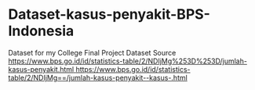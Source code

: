 # Dataset-kasus-penyakit-BPS-Indonesia
Dataset for my College Final Project 
Dataset Source [https://www.bps.go.id/id/statistics-table/2/NDIjMg%253D%253D/jumlah-kasus-penyakit.html
](https://www.bps.go.id/id/statistics-table/2/NDIjMg==/jumlah-kasus-penyakit--kasus-.html)https://www.bps.go.id/id/statistics-table/2/NDIjMg==/jumlah-kasus-penyakit--kasus-.html
